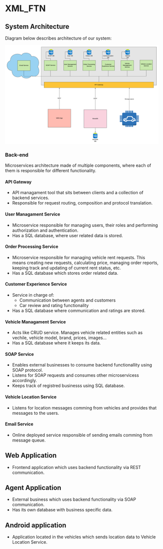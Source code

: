 # XML_FTN

## System Architecture

Diagram below describes architecture of our system:

![](documentation/SysArch.png)

### Back-end
Microservices architecture made of multiple components, where each of them is responsible for different functionality.

#### API Gateway
- API managament tool that sits between clients and a collection of backend services.
- Responsible for request routing, composition and protocol translation.

#### User Managament Service
- Microservice responsible for managing users, their roles and performing authorization and authentication.
- Has a SQL database, where user related data is stored.

#### Order Processing Service
- Microservice responsible for managing vehicle rent requests. This means creating new requests, calculating price, managing order reports, keeping track and updating of current rent status, etc.
- Has a SQL database which stores order related data.

#### Customer Experience Service
- Service in charge of:
  - Communication between agents and customers
  - Car review and rating functionality
- Has a SQL database where communication and ratings are stored.

#### Vehicle Managament Service
- Acts like CRUD service. Manages vehicle related entities such as vechile, vehicle model, brand, prices, images...
- Has a SQL database where it keeps its data.

#### SOAP Service
- Enables external businesses to consume backend functionallity using SOAP protocol.
- Listens for SOAP requests and consumes other microservicess accordingly.
- Keeps track of registred businesss using SQL database.

#### Vehicle Location Service
- Listens for location messages comming from vehicles and provides that messages to the users.

#### Email Service
- Online deployed service responsible of sending emails comming from message queue.

## Web Application
- Frontend application which uses backend functionality via REST communication.

## Agent Application
- External business which uses backend functionality via SOAP communication.
- Has its own database with business specific data.

## Android application
- Application located in the vehicles which sends location data to Vehicle Location Service.
